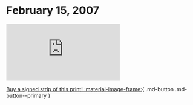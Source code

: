# February 15, 2007

![](https://www.achewood.com/comic.php?date=02152007)

[Buy a signed strip of this print! :material-image-frame:](https://achewood-holiday-pop-up.myshopify.com/products/strip#02152007){ .md-button .md-button--primary }
